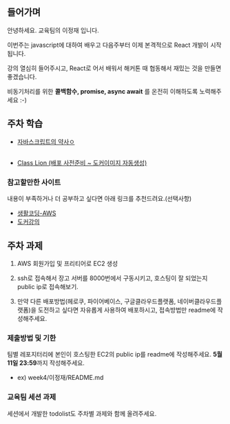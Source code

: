 ## 들어가며
안녕하세요. 교육팀의 이정재 입니다.

이번주는 javascript에 대하여 배우고 다음주부터 이제 본격적으로 React 개발이 시작됩니다. 

강의 열심히 들어주시고, React로 어서 배워서 해커톤 때 협동해서 재밌는 것을 만들면 좋겠습니다.

비동기처리를 위한 **콜백함수, promise, async await** 를 온전히 이해하도록 노력해주세요 :-)

## 주차 학습
- [자바스크립트의 약사ㅇ]()
##

- [Class Lion (배포 사전준비 ~ 도커이미지 자동생성)](https://classlion.net/)

### 참고할만한 사이트
내용이 부족하거나 더 공부하고 싶다면 아래 링크를 추천드려요.(선택사항)
- [생활코딩-AWS](https://www.youtube.com/playlist?list=PLuHgQVnccGMC5AYnBg8ffg5utOLwEj4fZ)
- [도커강의](https://www.youtube.com/watch?v=ePpiEy_C_jk&list=PLnIaYcDMsSczk-byS2iCDmQCfVU_KHWDk)

## 주차 과제
1. AWS 회원가입 및 프리티어로 EC2 생성
    
2. ssh로 접속해서 장고 서버를 8000번에서 구동시키고, 호스팅이 잘 되었는지 public ip로 접속해보기.

3. 만약 다른 배포방법(헤로쿠, 파이어베이스, 구글클라우드플랫폼, 네이버클라우드플랫폼)을 도전하고 싶다면 자유롭게 사용하여 배포하시고, 접속방법만 readme에 작성해주세요.

### 제출방법 및 기한
팀별 레포지터리에 본인이 호스팅한 EC2의 public ip를 readme에 작성해주세요. 
**5월 11일 23:59**까지 작성해주세요.
- ex) week4/이정재/README.md


### 교육팀 세션 과제
세션에서 개발한 todolist도 주차별 과제와 함께 올려주세요.
